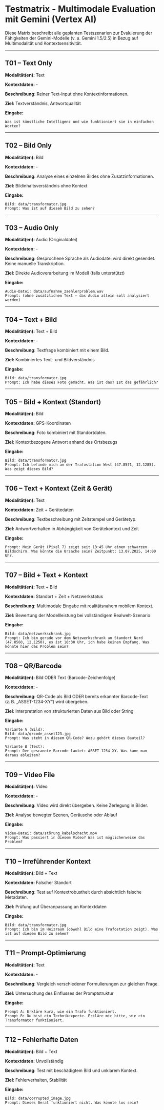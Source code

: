# Testmatrix - Multimodale Evaluation mit Gemini (Vertex AI)

Diese Matrix beschreibt alle geplanten Testszenarien zur Evaluierung der Fähigkeiten der Gemini-Modelle (v. a. Gemini 1.5/2.5) in Bezug auf Multimodalität und Kontextsensitivität.

----

## T01 – Text Only

**Modalität(en):** Text

**Kontextdaten:** -

**Beschreibung:** Reiner Text-Input ohne Kontextinformationen.

**Ziel:** Textverständnis, Antwortqualität

**Eingabe:**
```text
Was ist künstliche Intelligenz und wie funktioniert sie in einfachen Worten?
```

---

## T02 – Bild Only

**Modalität(en):** Bild

**Kontextdaten:** -

**Beschreibung:** Analyse eines einzelnen Bildes ohne Zusatzinformationen.

**Ziel:** Bildinhaltsverständnis ohne Kontext

**Eingabe:**
```text
Bild: data/transformator.jpg
Prompt: Was ist auf diesem Bild zu sehen?
```

---

## T03 – Audio Only

**Modalität(en):** Audio (Originaldatei)

**Kontextdaten:** -  

**Beschreibung:** Gesprochene Sprache als Audiodatei wird direkt gesendet. Keine manuelle Transkription.  

**Ziel:** Direkte Audioverarbeitung im Modell (falls unterstützt)  

**Eingabe:**
```text
Audio-Datei: data/aufnahme_zaehlerproblem.wav  
Prompt: (ohne zusätzlichen Text – das Audio allein soll analysiert werden)
```

---

## T04 – Text + Bild

**Modalität(en):** Text + Bild

**Kontextdaten:** -

**Beschreibung:** Textfrage kombiniert mit einem Bild.

**Ziel:** Kombiniertes Text- und Bildverständnis

**Eingabe:**
```text
Bild: data/transformator.jpg
Prompt: Ich habe dieses Foto gemacht. Was ist das? Ist das gefährlich?
```

---

## T05 – Bild + Kontext (Standort)

**Modalität(en):** Bild

**Kontextdaten:** GPS-Koordinaten

**Beschreibung:** Foto kombiniert mit Standortdaten.

**Ziel:** Kontextbezogene Antwort anhand des Ortsbezugs

**Eingabe:**
```text
Bild: data/transformator.jpg
Prompt: Ich befinde mich an der Trafostation West (47.8571, 12.1285). Was zeigt dieses Bild?
```

---

## T06 – Text + Kontext (Zeit & Gerät)

**Modalität(en):** Text

**Kontextdaten:** Zeit + Gerätedaten

**Beschreibung:** Textbeschreibung mit Zeitstempel und Gerätetyp.

**Ziel:** Antwortverhalten in Abhängigkeit von Gerätekontext und Zeit

**Eingabe:**
```text
Prompt: Mein Gerät (Pixel 7) zeigt seit 13:45 Uhr einen schwarzen Bildschirm. Was könnte die Ursache sein? Zeitpunkt: 13.07.2025, 14:00 Uhr.
```

---

## T07 – Bild + Text + Kontext

**Modalität(en):** Text + Bild

**Kontextdaten:** Standort + Zeit + Netzwerkstatus

**Beschreibung:** Multimodale Eingabe mit realitätsnahem mobilem Kontext.

**Ziel:** Bewertung der Modellleistung bei vollständigem Realwelt-Szenario

**Eingabe:**
```text
Bild: data/netzwerkschrank.jpg
Prompt: Ich bin gerade vor dem Netzwerkschrank an Standort Nord (47.8560, 12.1250), es ist 18:30 Uhr, ich habe keinen Empfang. Was könnte hier das Problem sein?
```

---

## T08 – QR/Barcode

**Modalität(en):** Bild ODER Text (Barcode-Zeichenfolge)  

**Kontextdaten:** -  

**Beschreibung:** QR-Code als Bild ODER bereits erkannter Barcode-Text (z. B. „ASSET-1234-XY“) wird übergeben.  

**Ziel:** Interpretation von strukturierten Daten aus Bild oder String  

**Eingabe:**
```text
Variante A (Bild):  
Bild: data/qrcode_asset123.jpg  
Prompt: Was steht in diesem QR-Code? Wozu gehört dieses Bauteil?

Variante B (Text):  
Prompt: Der gescannte Barcode lautet: ASSET-1234-XY. Was kann man daraus ableiten?
```

---

## T09 – Video File

**Modalität(en):** Video  

**Kontextdaten:** -  

**Beschreibung:** Video wird direkt übergeben. Keine Zerlegung in Bilder.  

**Ziel:** Analyse bewegter Szenen, Geräusche oder Ablauf  

**Eingabe:**
```text
Video-Datei: data/störung_kabelschacht.mp4  
Prompt: Was passiert in diesem Video? Was ist möglicherweise das Problem?
```

---

## T10 – Irreführender Kontext

**Modalität(en):** Bild + Text

**Kontextdaten:** Falscher Standort

**Beschreibung:** Test auf Kontextrobustheit durch absichtlich falsche Metadaten.

**Ziel:** Prüfung auf Überanpassung an Kontextdaten

**Eingabe:**
```text
Bild: data/transformator.jpg
Prompt: Ich bin im Heizraum (obwohl Bild eine Trafostation zeigt). Was ist auf diesem Bild zu sehen?
```

---

## T11 – Prompt-Optimierung

**Modalität(en):** Text

**Kontextdaten:** -

**Beschreibung:** Vergleich verschiedener Formulierungen zur gleichen Frage.

**Ziel:** Untersuchung des Einflusses der Promptstruktur

**Eingabe:**
```text
Prompt A: Erkläre kurz, wie ein Trafo funktioniert.
Prompt B: Du bist ein Technikexperte. Erkläre mir bitte, wie ein Transformator funktioniert.
```

---

## T12 – Fehlerhafte Daten

**Modalität(en):** Bild + Text

**Kontextdaten:** Unvollständig

**Beschreibung:** Test mit beschädigtem Bild und unklarem Kontext.

**Ziel:** Fehlerverhalten, Stabilität

**Eingabe:**
```text
Bild: data/corrupted_image.jpg
Prompt: Dieses Gerät funktioniert nicht. Was könnte los sein?
```

